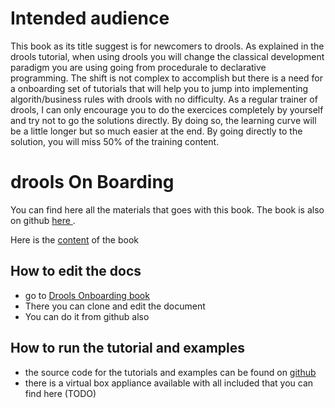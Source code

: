 # Intended audience 
This book as its title suggest is for newcomers to drools. As explained in the drools tutorial, when using drools you will change the classical development paradigm you are using going from procedurale to declarative programming. The shift is not complex to accomplish but there is a need for a onboarding set of tutorials that will help you to jump into implementing algorith/business rules with drools with no difficulty. 
As a regular trainer of drools, I can only encourage you to do the exercices completely by yourself and try not to go the solutions directly. 
By doing so, the learning curve will be a little longer but so much easier at the end. By going directly to the solution, you will miss 50% of the training content.

# drools On Boarding

You can find here all the materials that goes with this book.
The book is also on github [ here ](https://github.com/nheron/droolsonboarding).

Here is the [content](SUMMARY.md) of the book

## How to edit the docs

* go to [Drools Onboarding book](https://www.gitbook.com/book/nheron/droolsonboarding/details)
* There you can clone and edit the document
* You can do it from github also

## How to run the tutorial and examples 

* the source code for the tutorials and examples can be found on [github](https://github.com/nheron/droolscourse)
* there is a virtual box appliance available with all included that you can find here \(TODO\) 

